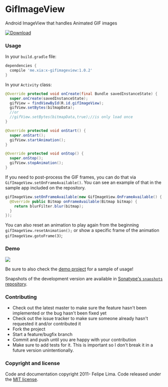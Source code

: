 # GifImageView

Android ImageView that handles Animated GIF images

[ ![Download](https://api.bintray.com/packages/weixia/maven/X-gifimageview/images/download.svg) ](https://bintray.com/weixia/maven/X-gifimageview/_latestVersion)

### Usage

In your ``build.gradle`` file:

```groovy
dependencies {
  compile 'me.xia:x-gifimageview:1.0.2'
}
```

In your `Activity` class:

```java
@Override protected void onCreate(final Bundle savedInstanceState) {
  super.onCreate(savedInstanceState);
  gifView = findViewById(R.id.gifImageView);
  gifView.setBytes(bitmapData);
  //or
  //gifView.setBytes(bitmapData,true);//is only load once
}

@Override protected void onStart() {
  super.onStart();
  gifView.startAnimation();
}

@Override protected void onStop() {
  super.onStop();
  gifView.stopAnimation();
}
```

If you need to post-process the GIF frames, you can do that via ``GifImageView.setOnFrameAvailable()``.
You can see an example of that in the sample app included on the repository.

```java
gifImageView.setOnFrameAvailable(new GifImageView.OnFrameAvailable() {
  @Override public Bitmap onFrameAvailable(Bitmap bitmap) {
    return blurFilter.blur(bitmap);
  }
});
```

You can also reset an animation to play again from the beginning `gifImageView.resetAnimation();` or show a specific frame of the animation `gifImageView.gotoFrame(3)`;

### Demo

![](https://raw.githubusercontent.com/felipecsl/GifImageView/master/demo.gif)

Be sure to also check the [demo project](https://github.com/felipecsl/GifImageView/blob/master/app/src/main/java/com/felipecsl/gifimageview/app/MainActivity.java) for a sample of usage!

Snapshots of the development version are available in [Sonatype's `snapshots` repository](https://oss.sonatype.org/content/repositories/snapshots/).

### Contributing

* Check out the latest master to make sure the feature hasn't been implemented or the bug hasn't been fixed yet
* Check out the issue tracker to make sure someone already hasn't requested it and/or contributed it
* Fork the project
* Start a feature/bugfix branch
* Commit and push until you are happy with your contribution
* Make sure to add tests for it. This is important so I don't break it in a future version unintentionally.

### Copyright and license

Code and documentation copyright 2011- Felipe Lima.
Code released under the [MIT license](https://github.com/felipecsl/GifImageView/blob/master/LICENSE.txt).
